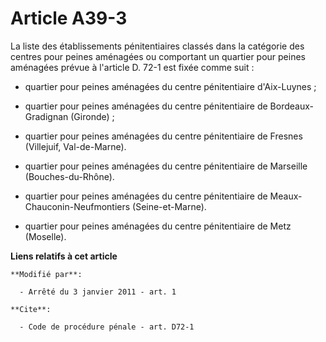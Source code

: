 # Article A39-3

La liste des établissements pénitentiaires classés dans la catégorie des centres pour peines aménagées ou comportant un
quartier pour peines aménagées prévue à l'article D. 72-1 est fixée comme suit :

- quartier pour peines aménagées du centre pénitentiaire d'Aix-Luynes ; 

- quartier pour peines aménagées du centre pénitentiaire de Bordeaux-Gradignan (Gironde) ;

- quartier pour peines aménagées du centre pénitentiaire de Fresnes (Villejuif, Val-de-Marne).

- quartier pour peines aménagées du centre pénitentiaire de Marseille (Bouches-du-Rhône).

- quartier pour peines aménagées du centre pénitentiaire de Meaux-Chauconin-Neufmontiers (Seine-et-Marne).

- quartier pour peines aménagées du centre pénitentiaire de Metz (Moselle).

**Liens relatifs à cet article**

	**Modifié par**:

	  - Arrêté du 3 janvier 2011 - art. 1

	**Cite**:

	  - Code de procédure pénale - art. D72-1
